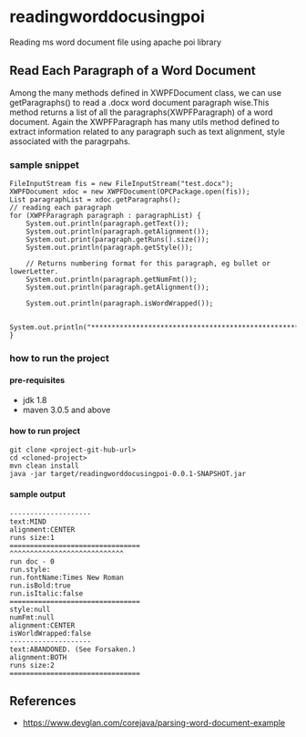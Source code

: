 # readingworddocusingpoi
Reading ms word document file using apache poi library

## Read Each Paragraph of a Word Document
Among the many methods defined in XWPFDocument class, we can use getParagraphs() to read a .docx word document paragraph wise.This method returns a list of all the paragraphs(XWPFParagraph) of a word document. Again the XWPFParagraph has many utils method defined to extract information related to any paragraph such as text alignment, style associated with the paragrpahs.

### sample snippet
````
FileInputStream fis = new FileInputStream("test.docx");
XWPFDocument xdoc = new XWPFDocument(OPCPackage.open(fis));
List paragraphList = xdoc.getParagraphs();
// reading each paragraph
for (XWPFParagraph paragraph : paragraphList) {
	System.out.println(paragraph.getText());
	System.out.println(paragraph.getAlignment());
	System.out.print(paragraph.getRuns().size());
	System.out.println(paragraph.getStyle());

	// Returns numbering format for this paragraph, eg bullet or lowerLetter.
	System.out.println(paragraph.getNumFmt());
	System.out.println(paragraph.getAlignment());

	System.out.println(paragraph.isWordWrapped());

	System.out.println("********************************************************************");
}
````

### how to run the project
#### pre-requisites 
* jdk 1.8
* maven 3.0.5 and above
#### how to run project
```
git clone <project-git-hub-url>
cd <cloned-project>
mvn clean install
java -jar target/readingworddocusingpoi-0.0.1-SNAPSHOT.jar
```
#### sample output
```
--------------------
text:MIND
alignment:CENTER
runs size:1
================================
^^^^^^^^^^^^^^^^^^^^^^^^^^^^
run doc - 0
run.style:
run.fontName:Times New Roman
run.isBold:true
run.isItalic:false
================================
style:null
numFmt:null
alignment:CENTER
isWorldWrapped:false
--------------------
text:ABANDONED. (See Forsaken.)
alignment:BOTH
runs size:2
================================
```

## References
* https://www.devglan.com/corejava/parsing-word-document-example
